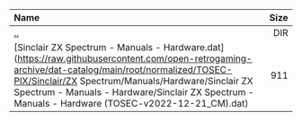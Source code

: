 |Name|Size|
|:---|---:|
|[..](../index.html)|DIR|
|[Sinclair ZX Spectrum - Manuals - Hardware.dat](https://raw.githubusercontent.com/open-retrogaming-archive/dat-catalog/main/root/normalized/TOSEC-PIX/Sinclair/ZX Spectrum/Manuals/Hardware/Sinclair ZX Spectrum - Manuals - Hardware/Sinclair ZX Spectrum - Manuals - Hardware (TOSEC-v2022-12-21_CM).dat)|911|
